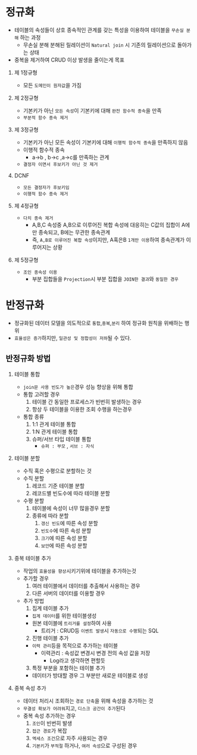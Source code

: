 # 정규화

- 테이블의 속성들이 상호 종속적인 관계를 갖는 특성을 이용하여 테이블을 `무손실 분해` 하는 과정
  - 무손실 분해
    분해된 릴레이션이 `Natural join` 시 기존의 릴레이션으로 돌아가는 상태
- 중복을 제거하여 CRUD 이상 발생을 줄이는게 목표

1. 제 1정규형

   - 모든 `도메인이 원자값`을 가짐

2. 제 2정규형
   - 기본키가 아닌 `모든 속성`이 기본키에 대해 `완전 함수적 종속`을 만족
   - `부분적 함수 종속 제거`
3. 제 3정규형
   - 기본키가 아닌 모든 속성이 기본키에 대해 `이행적 함수적 종속`을 만족하지 않음
   - 이행적 함수적 종속
     - a->b , b->c ,a->c를 만족하는 관계
   - `결정자 이면서 후보키가 아닌 것 제거`
4. DCNF
   - `모든 결정자가 후보키임`
   - `이행적 함수 종속 제거`
5. 제 4정규형
   - `다치 종속 제거`
     - A,B,C 속성중 A,B으로 이루어진 복합 속성에 대응히는 C값의 집합이 A에만 종속되고, B에는 무관한 종속관계
     - 즉, `A,B로 이루어진 복합 속성`이지만, A혹은B `1개만 이용`하여 종속관계가 이루어지는 상황
6. 제 5정규형
   - `조인 종속성 이용`
     - 부분 집합들을 `Projection`시 부분 집합을 `JOIN한 결과`와 `동일한 경우`

# 반정규화

- 정규화된 데이터 모델을 의도적으로 `통합`,`중복`,`분리` 하여 정규화 원칙을 위배하는 행위
- `효율성은 증가`하지만, `일관성 및 정합성이 저하`될 수 있다.

## 반정규화 방법

1.  테이블 통합

    - `join문 사용 빈도가 높은`경우 성능 향상을 위해 통합
    - 통합 고려할 경우
      1. 테이블 간 동일한 프로세스가 빈번히 발생하는 경우
      2. 항상 두 테이블을 이용한 조회 수행을 하는경우
    - 통합 종류
      1. 1:1 관게 테이블 통합
      2. 1:N 관게 테이블 통합
      3. 슈퍼/서브 타입 테이블 통합
         - `슈퍼 : 부모` , `서브 : 자식`

2.  테이블 분할
    - 수직 혹은 수평으로 분할하는 것
    - 수직 분할
      1. 레코드 기준 테이블 분할
      2. 레코드별 빈도수에 따라 테이블 분할
    - 수평 분할
      1. 테이블에 속성이 너무 많을경우 분할
      2. 종류에 따라 분할
         1. `갱신 빈도`에 따른 속성 분할
         2. `빈도수`에 따른 속성 분할
         3. `크기`에 따른 속성 분할
         4. `보안`에 따른 속성 분할
3.  중복 테이블 추가
    - 작업의 `효율성을 향상`시키기위에 테이블을 추가하는것
    - 추가할 경우
      1. 여러 테이블에서 데이터를 추출해서 사용하는 경우
      2. 다른 서버의 데이터를 이용할 경우
    - 추가 방법
      1. 집계 테이블 추가
      - `집계 데이터`를 위한 테이블생성
      - 원본 테이블에 `트리거를 설정`하여 사용
        - 트리거 : CRUD등 `이벤트 발생`시 `자동으로 수행`되는 SQL
      2. 진행 테이블 추가
      - `이력 관리`등을 목적으로 추가하는 테이블
        - 이력관리 : 속성값 변경시 변경 전의 속성 값을 저장
          - Log라고 생각하면 편할듯
      3. 특정 부분을 포함하는 테이블 추가
      - 데이터가 방대할 경우 그 부분만 새로운 테이블로 생성
4.  중복 속성 추가
    - 데이터 처리시 조회하는 `경로 단축`을 위해 속성을 추가하는 것
    - `무결성 확보가 어려워`지고, `디스크 공간이 추가`된다
    - 중복 속성 추가하는 경우
      1. `조인`이 빈번히 발생
      2. `접근 경로`가 복잡
      3. `엑세스 조건`으로 자주 사용되는 경우
      4. `기본키`가 `부적절` 하거나, `여러 속성`으로 구성된 경우
